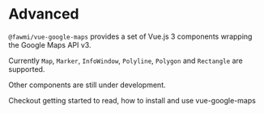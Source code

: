 # Advanced

`@fawmi/vue-google-maps` provides a set of Vue.js 3 components wrapping the Google Maps API v3.

Currently `Map`, `Marker`, `InfoWindow`, `Polyline`, `Polygon` and `Rectangle` are supported.

Other components are still under development.

Checkout getting started to read, how to install and use vue-google-maps
